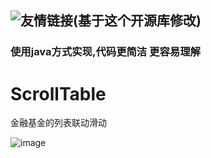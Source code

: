 
## ![友情链接(基于这个开源库修改)](https://github.com/MartinDong/ScrollingTable)  

### 使用java方式实现,代码更简洁 更容易理解
# ScrollTable
金融基金的列表联动滑动

![image](https://github.com/liuzeze/ScrollTable/blob/master/gif/GIF.gif)  


 
